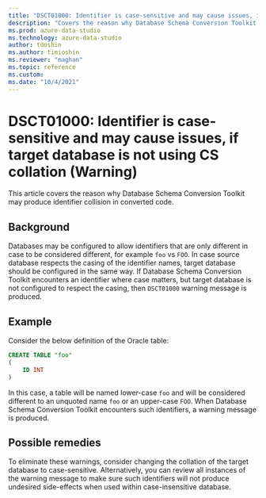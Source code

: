 ```yaml
---
title: "DSCT01000: Identifier is case-sensitive and may cause issues, if target database is not using CS collation (Warning)"
description: "Covers the reason why Database Schema Conversion Toolkit may produce identifier collision in converted code."
ms.prod: azure-data-studio
ms.technology: azure-data-studio
author: tdoshin
ms.author: timioshin
ms.reviewer: "maghan"
ms.topic: reference
ms.custom:
ms.date: "10/4/2021"
---
```


# DSCT01000: Identifier is case-sensitive and may cause issues, if target database is not using CS collation (Warning)

This article covers the reason why Database Schema Conversion Toolkit may produce identifier collision in converted code.

## Background

Databases may be configured to allow identifiers that are only different in case to be considered different, for example `foo` vs `FOO`. In case source database respects the casing of the identifier names, target database should be configured in the same way. If Database Schema Conversion Toolkit encounters an identifier where case matters, but target database is not configured to respect the casing, then `DSCT01000` warning message is produced.

## Example

Consider the below definition of the Oracle table:

```sql
CREATE TABLE "foo"
(
    ID INT
)
```

In this case, a table will be named lower-case `foo` and will be considered different to an unquoted name `foo` or an upper-case `FOO`. When Database Schema Conversion Toolkit encounters such identifiers, a warning message is produced.

## Possible remedies

To eliminate these warnings, consider changing the collation of the target database to case-sensitive. Alternatively, you can review all instances of the warning message to make sure such identifiers will not produce undesired side-effects when used within case-insensitive database.

